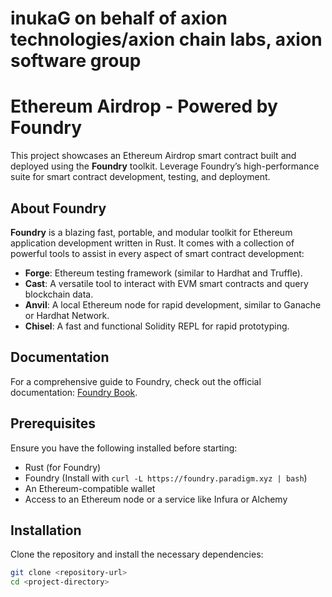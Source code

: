 # inukaG on behalf of axion technologies/axion chain labs, axion software group

# Ethereum Airdrop - Powered by Foundry

This project showcases an Ethereum Airdrop smart contract built and deployed using the **Foundry** toolkit. Leverage Foundry’s high-performance suite for smart contract development, testing, and deployment.

## About Foundry

**Foundry** is a blazing fast, portable, and modular toolkit for Ethereum application development written in Rust. It comes with a collection of powerful tools to assist in every aspect of smart contract development:

- **Forge**: Ethereum testing framework (similar to Hardhat and Truffle).
- **Cast**: A versatile tool to interact with EVM smart contracts and query blockchain data.
- **Anvil**: A local Ethereum node for rapid development, similar to Ganache or Hardhat Network.
- **Chisel**: A fast and functional Solidity REPL for rapid prototyping.

## Documentation

For a comprehensive guide to Foundry, check out the official documentation: [Foundry Book](https://book.getfoundry.sh/).

## Prerequisites

Ensure you have the following installed before starting:

- Rust (for Foundry)
- Foundry (Install with `curl -L https://foundry.paradigm.xyz | bash`)
- An Ethereum-compatible wallet
- Access to an Ethereum node or a service like Infura or Alchemy

## Installation

Clone the repository and install the necessary dependencies:

```bash
git clone <repository-url>
cd <project-directory>
```
